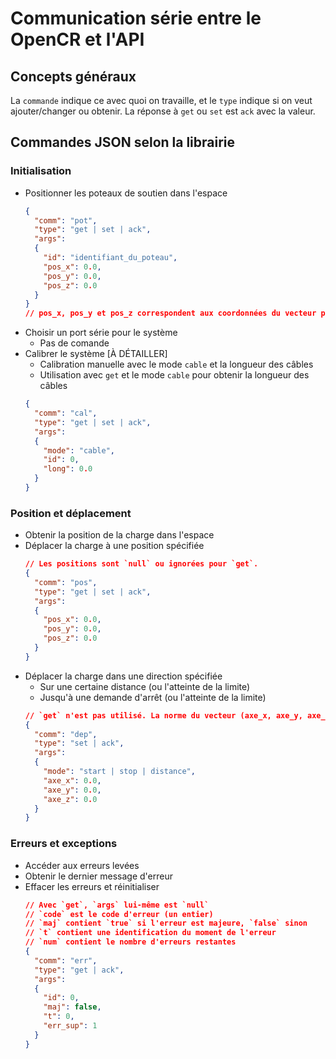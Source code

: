 # Communication série entre le OpenCR et l'API

## Concepts généraux
La `commande` indique ce avec quoi on travaille, et le `type` indique si on veut ajouter/changer ou obtenir.
La réponse à `get` ou `set` est `ack` avec la valeur.

## Commandes JSON selon la librairie
### Initialisation
- Positionner les poteaux de soutien dans l'espace
  ```json
  {
    "comm": "pot",
    "type": "get | set | ack",
    "args": 
    {
      "id": "identifiant_du_poteau",
      "pos_x": 0.0,
      "pos_y": 0.0,
      "pos_z": 0.0
    }
  }
  // pos_x, pos_y et pos_z correspondent aux coordonnées du vecteur position du poteau additionné 
  ```
- Choisir un port série pour le système
  - Pas de comande
- Calibrer le système [À DÉTAILLER]
  - Calibration manuelle avec le mode `cable` et la longueur des câbles
  - Utilisation avec `get` et le mode `cable` pour obtenir la longueur des câbles
  ```json
  {
    "comm": "cal",
    "type": "get | set | ack",
    "args":
    {
      "mode": "cable",
      "id": 0,
      "long": 0.0
    }
  }
  ```

### Position et déplacement
- Obtenir la position de la charge dans l'espace
- Déplacer la charge à une position spécifiée
  ```json
  // Les positions sont `null` ou ignorées pour `get`.
  {
    "comm": "pos",
    "type": "get | set | ack",
    "args":
    {
      "pos_x": 0.0,
      "pos_y": 0.0,
      "pos_z": 0.0
    }
  }
  ```
- Déplacer la charge dans une direction spécifiée
  - Sur une certaine distance (ou l'atteinte de la limite)
  - Jusqu'à une demande d'arrêt (ou l'atteinte de la limite)
  ```json
  // `get` n'est pas utilisé. La norme du vecteur (axe_x, axe_y, axe_z) n'est pas considérée avec `distance`
  {
    "comm": "dep",
    "type": "set | ack",
    "args":
    {
      "mode": "start | stop | distance",
      "axe_x": 0.0,
      "axe_y": 0.0,
      "axe_z": 0.0
    }
  }
  ```

### Erreurs et exceptions
- Accéder aux erreurs levées
- Obtenir le dernier message d'erreur
- Effacer les erreurs et réinitialiser
  ```json
  // Avec `get`, `args` lui-même est `null`
  // `code` est le code d'erreur (un entier)
  // `maj` contient `true` si l'erreur est majeure, `false` sinon
  // `t` contient une identification du moment de l'erreur
  // `num` contient le nombre d'erreurs restantes
  {
    "comm": "err",
    "type": "get | ack",
    "args":
    {
      "id": 0,
      "maj": false,
      "t": 0,
      "err_sup": 1
    }
  }
  ```

